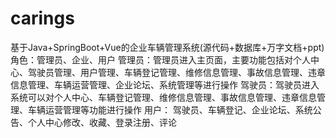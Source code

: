 # carings
基于Java+SpringBoot+Vue的企业车辆管理系统(源代码+数据库+万字文档+ppt)角色：管理员、企业、用户  管理员：管理员进入主页面，主要功能包括对个人中心、驾驶员管理、用户管理、车辆登记管理、维修信息管理、事故信息管理、违章信息管理、车辆运营管理、企业论坛、系统管理等进行操作  驾驶员：驾驶员进入系统可以对个人中心、车辆登记管理、维修信息管理、事故信息管理、违章信息管理、车辆运营管理等功能进行操作  用户： 驾驶员、车辆登记、企业论坛、系统公告、个人中心修改、收藏、登录注册、评论
